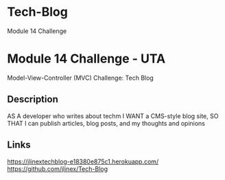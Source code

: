 # Tech-Blog

Module 14 Challenge

# Module 14 Challenge - UTA
Model-View-Controller (MVC) Challenge: Tech Blog

## Description
AS A developer who writes about techm I WANT a CMS-style blog site, SO THAT I can publish articles, blog posts, and my thoughts and opinions

## Links

https://jlinextechblog-e18380e875c1.herokuapp.com/
https://github.com/jlinex/Tech-Blog
